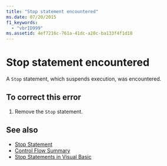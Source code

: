```yaml
---
title: "Stop statement encountered"
ms.date: 07/20/2015
f1_keywords: 
  - "vbrID999"
ms.assetid: 4ef7216c-761a-41dc-a20c-ba133f4f1d18
---
```

# Stop statement encountered
A `Stop` statement, which suspends execution, was encountered.  
  
## To correct this error  
  
1. Remove the `Stop` statement.  
  
## See also

- [Stop Statement](../../visual-basic/language-reference/statements/stop-statement.md)
- [Control Flow Summary](../../visual-basic/language-reference/keywords/control-flow-summary.md)
- [Stop Statements in Visual Basic](/visualstudio/debugger/stop-statements-in-visual-basic)
